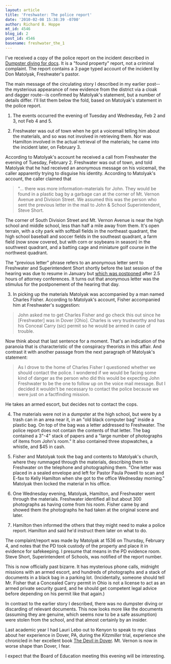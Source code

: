 ```yaml
---
layout: article
title: 'Freshwater: The police report'
date: '2010-02-08 15:38:39 -0700'
author: Richard B. Hoppe
mt_id: 4546
blog_id: 2
post_id: 4546
basename: freshwater_the_1
---
```

I've received a copy of the police report on the incident described in [Dumpster diving for docs](http://pandasthumb.org/archives/2010/02/freshwater-dump.html).  It is a "found property" report, not a criminal complaint.  The report contains a 3 page typed account of the incident by Don Matolyak, Freshwater's pastor.

The main message of the circulating story I described in my earlier post--the mysterious appearance of new evidence from the district via a cloak and dagger route--is confirmed by Matolyak's statement, but a number of details differ.  I'll list them below the fold, based on Matolyak's statement in the police report.

1.  The events occurred the evening of Tuesday and Wednesday, Feb 2 and 3, not Feb 4 and 5.

2.  Freshwater was out of town when he got a voicemail telling him about the materials, and so was not involved in retrieving them.  Nor was Hamilton involved in the actual retrieval of the materials; he came into the incident later, on February 3.  

According to Matolyak's account he received a call from Freshwater the evening of Tuesday, February 2.  Freshwater was out of town, and told Matolyak that he had received an anonymous message on his voicemail, the caller apparently trying to disguise his identity.  According to Matolyak's account, the caller claimed that 

> "... there was more information-materials for John.  They would be found in a plastic bag by a garbage can at the corner of Mt. Vernon Avenue and Division Street.  We assumed this was the person who sent the previous letter in the mail to John & School Superintendent, Steve Short.

The corner of South Division Street and Mt. Vernon Avenue is near the high school and middle school, less than half a mile away from them.  It's open terrain, with a city park with softball fields in the northeast quadrant, the high school baseball and soccer fields in the southeast quadrant, a farm field (now snow covered, but with corn or soybeans in season) in the southwest quadrant, and a batting cage and miniature golf course in the northwest quadrant.

The "previous letter" phrase refers to an anonymous letter sent to Freshwater and Superintendent Short shortly before the last session of the hearing was due to resume in January but [which was postponed](http://pandasthumb.org/archives/2010/01/freshwater-day-13.html) after 2.5 hours of attorney conferences.  It turns out that anonymous letter was the stimulus for the postponement of the hearing that day.

3.  In picking up the materials Matolyak was accompanied by a man named Charles Fisher.  According to Matolyak's account, Fisher accompanied him at Freshwater's suggestion:

> John asked me to get Charles Fisher and go check this out since he \[Freshwater\] was in Dover \[Ohio\].  Charles is very trustworthy and has his Conceal Carry (sic) permit so he would be armed in case of trouble.

Now think about that last sentence for a moment.  That's an indication of the paranoia that is characteristic of the conspiracy theorists in this affair.  And contrast it with another passage from the next paragraph of Matolyak's statement:

> As I drove to the home of Charles Fisher I questioned whether we should contact the police.  I wondered if we would be facing some kind of danger as the person who did this  would be expecting John Freshwater to be the one to follow up on the voice mail message.  But I decided it wouldn't be necessary to contact the police because we were just on a factfinding mission.

He takes an armed escort, but decides not to contact the cops.  

4.  The materials were not in a dumpster at the high school, but were by a trash can in an area near it, in an "old black computer bag" inside a plastic bag.  On top of the bag was a letter addressed to Freshwater.  The police report does not contain the contents of that letter.  The bag contained a 3"-4" stack of papers and a "large number of photographs of items from John's room."  It also contained three stopwatches, a whistle, and $45 in cash.

5.  Fisher and Matolyak took the bag and contents to Matolyak's church, where they rummaged through the materials, describing them to Freshwater on the telephone and photographing them.  "One letter was placed in a sealed envelope and left for Pastor Paula Powell to scan and E-fax to Kelly Hamilton when she got to the office Wednesday morning."  Matolyak then locked the material in his office.

6.  One Wednesday evening, Matolyak, Hamilton, and Freshwater went through the materials.  Freshwater identified all but about 300 photographs as having come from his room.  Fisher came by and showed them the photographs he had taken at the original scene and later.

7.  Hamilton then informed the others that they might need to make a police report.  Hamilton and said he'd instruct them later on what to do.

The complaint/report was made by Matolyak at 1536 on Thursday, February 4, and notes that the PD took custody of the property and place it in evidence for safekeeping.  I presume that means in the PD evidence room.  Steve Short, Superintendent of Schools, was notified of the report number.

This is now officially past bizarre. It has mysterious phone calls, midnight missions with an armed escort, and hundreds of photographs and a stack of documents in a black bag in a parking lot.  (Incidentally, someone should tell Mr. Fisher that a Concealed Carry permit in Ohio is not a license to act as an armed private security guard, and he should get competent legal advice before depending on his permit like that again.)

In contrast to the earlier story I described, there was no dumpster diving or discarding of relevant documents.  This now looks more like the documents (assuming they are genuine, which seems now to be a safe assumption) were stolen from the school, and that almost certainly by an insider.

Last academic year I had Lauri Lebo out to Kenyon to speak to my class about her experience in Dover, PA, during the _Kitzmiller_ trial, experience she chronicled in her excellent book [The Devil in Dover](http://www.amazon.com/Devil-Dover-Insiders-Small-Town-America/dp/159558451X/ref=sr_1_fkmr1_2?ie=UTF8&amp;qid=1265663355&amp;sr=1-2-fkmr1).  Mt. Vernon is now in worse shape than Dover, I fear.

I expect that the Board of Education meeting this evening will be interesting.
